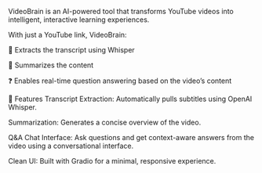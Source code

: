 VideoBrain is an AI-powered tool that transforms YouTube videos into intelligent, interactive learning experiences.

With just a YouTube link, VideoBrain:

🎯 Extracts the transcript using Whisper

📝 Summarizes the content

❓ Enables real-time question answering based on the video’s content

🚀 Features
Transcript Extraction: Automatically pulls subtitles using OpenAI Whisper.

Summarization: Generates a concise overview of the video.

Q&A Chat Interface: Ask questions and get context-aware answers from the video using a conversational interface.

Clean UI: Built with Gradio for a minimal, responsive experience.

